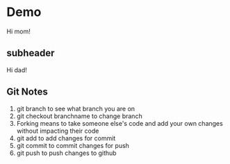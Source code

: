 # Demo

Hi mom!

## subheader

Hi dad!

## Git Notes

1. git branch to see what branch you are on
2. git checkout branchname to change branch
3. Forking means to take someone else's code and add your own changes without impacting their code
4. git add to add changes for commit
5. git commit to commit changes for push
6. git push to push changes to github